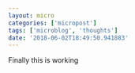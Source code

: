 ```yaml
---
layout: micro
categories: ['micropost']
tags: ['microblog', 'thoughts']
date: '2018-06-02T18:49:50.941883'
---
```

Finally this is working
